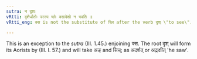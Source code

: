 ```yaml
---
sutra: न दृशः
vRtti: दृशेर्धातोः परस्य च्लेः क्सादेशो न भवति ॥
vRtti_eng: क्स is not the substitute of च्लि after the verb दृश् \"to see\".

---
```

This is an exception to the _sutra_ (III. 1.45.) enjoining क्स. The root दृश् will form its Aorists by (III. I. 57.) and will take अङ् and सिच्; as अदर्शत् or अद्राक्षीत् 'he saw'.